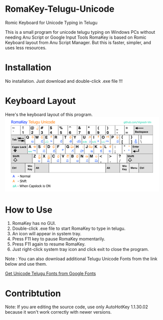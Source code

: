 # RomaKey-Telugu-Unicode
Romic Keyboard for Unicode Typing in Telugu

This is a small program for unicode telugu typing on Windows PCs without needing Anu Script or Google Input Tools
RomaKey is based on Romic Keyboard layout from Anu Script Manager.
But this is faster, simpler, and uses less resources.

# Installation
No installation. Just download and double-click .exe file !!!
# Keyboard Layout
Here's the keyboard layout of this program.
![KeyboardLayout](RomaKeyUnicodeLayout.png)

# How to Use
1. RomaKey has no GUI.
2. Double-click .exe file to start RomaKey to type in telugu.
3. An icon will appear in system tray.
4. Press F11 key to pause RomaKey momentarily.
5. Press F11 again to resume RomaKey.
6. Just right-click system tray icon and click exit to close the program.

Note : You can also download additional Telugu Unicode Fonts from the link below and use them.

[Get Unicode Telugu Fonts from Google Fonts](https://fonts.google.com/?subset=telugu)

# Contribtution

Note: If you are editing the source code, use only AutoHotKey 1.1.30.02 because it won't work correctly with newer versions.

